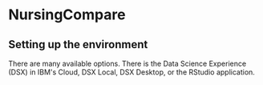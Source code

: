 # NursingCompare

## Setting up the environment

There are many available options.  There is the Data Science Experience (DSX) in IBM's Cloud, DSX Local, DSX Desktop, or the RStudio application.


